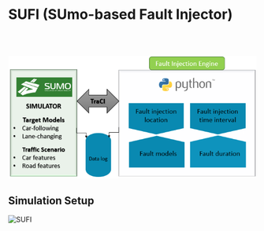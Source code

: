 #                                **SUFI (SUmo-based Fault Injector)**
<br/> 
<br /> 

![Car Image](https://github.com/RISE-Dependable-Transport-Systems/SUFI/blob/master/Documentation/pictures/SUFI.PNG)

## Simulation Setup

![SUFI](SUFI.png "Title")
